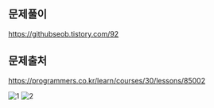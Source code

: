 ## 문제풀이
https://githubseob.tistory.com/92
## 문제출처
https://programmers.co.kr/learn/courses/30/lessons/85002

![1](https://user-images.githubusercontent.com/83795383/132957649-68ad23f7-d74a-49dc-b2fc-7adb12fad73a.jpg)
![2](https://user-images.githubusercontent.com/83795383/132957652-dc0f4e9d-04c7-4f8d-8ba1-8d64df6da312.jpg)

